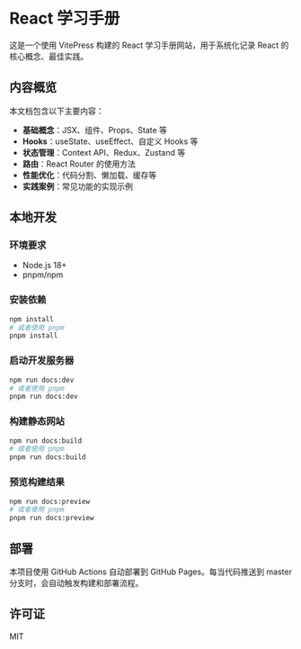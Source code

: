 # React 学习手册

这是一个使用 VitePress 构建的 React 学习手册网站，用于系统化记录 React 的核心概念、最佳实践。

## 内容概览

本文档包含以下主要内容：

- **基础概念**：JSX、组件、Props、State 等
- **Hooks**：useState、useEffect、自定义 Hooks 等
- **状态管理**：Context API、Redux、Zustand 等
- **路由**：React Router 的使用方法
- **性能优化**：代码分割、懒加载、缓存等
- **实践案例**：常见功能的实现示例

## 本地开发

### 环境要求

- Node.js 18+
- pnpm/npm

### 安装依赖

```bash
npm install
# 或者使用 pnpm
pnpm install
```

### 启动开发服务器

```bash
npm run docs:dev
# 或者使用 pnpm
pnpm run docs:dev
```

### 构建静态网站

```bash
npm run docs:build
# 或者使用 pnpm
pnpm run docs:build
```

### 预览构建结果

```bash
npm run docs:preview
# 或者使用 pnpm
pnpm run docs:preview
```

## 部署

本项目使用 GitHub Actions 自动部署到 GitHub Pages。每当代码推送到 master 分支时，会自动触发构建和部署流程。

## 许可证

MIT
